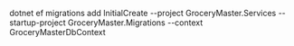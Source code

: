 dotnet ef migrations add InitialCreate --project GroceryMaster.Services --startup-project GroceryMaster.Migrations --context GroceryMasterDbContext